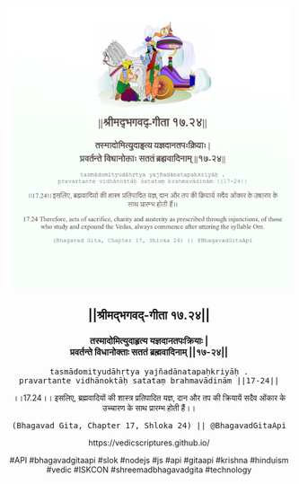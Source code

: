 <img src="../../asset/BG_17_24.png"/>
<center><h2>||श्रीमद्‍भगवद्‍-गीता १७.२४||</h2>
<h3>तस्मादोमित्युदाहृत्य यज्ञदानतपःक्रियाः |<br/>प्रवर्तन्ते विधानोक्ताः सततं ब्रह्मवादिनाम् ||१७-२४||</h3>
<pre>tasmādomityudāhṛtya yajñadānatapaḥkriyāḥ .<br/>pravartante vidhānoktāḥ satataṃ brahmavādinām ||17-24||</pre>
<p>।।17.24।। इसलिए, ब्रह्मवादियों की शास्त्र प्रतिपादित यज्ञ, दान और तप की क्रियायें सदैव ओंकार के उच्चारण के साथ प्रारम्भ होती हैं।।</p>
<pre>(Bhagavad Gita, Chapter 17, Shloka 24) || @BhagavadGitaApi</pre><p>https://vedicscriptures.github.io/</p><p>#API #bhagavadgitaapi #slok #nodejs #js #api #gitaapi #krishna #hinduism #vedic #ISKCON #shreemadbhagavadgita #technology</p></center>